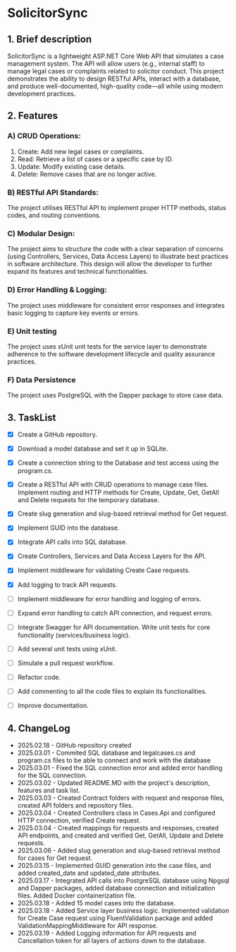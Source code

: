 # SolicitorSync

## 1. Brief description
SolicitorSync is a lightweight ASP.NET Core Web API that simulates a case management system. 
The API will allow users (e.g., internal staff) to manage legal cases or complaints related 
to solicitor conduct. This project demonstrates the ability to design RESTful APIs, interact 
with a database, and produce well-documented, high-quality code—all while using modern 
development practices.

## 2. Features 

### A) CRUD Operations:
1) Create: Add new legal cases or complaints.
2) Read: Retrieve a list of cases or a specific case by ID.
3) Update: Modify existing case details.
4) Delete: Remove cases that are no longer active.

### B) RESTful API Standards:
The project utilises RESTful API to implement proper HTTP methods, status codes, and routing 
conventions.

### C) Modular Design:
The project aims to structure the code with a clear separation of concerns (using Controllers, 
Services, Data Access Layers) to illustrate best practices in software architecture. This 
design will allow the developer to further expand its features and technical functionalities.

### D) Error Handling & Logging:
The project uses middleware for consistent error responses and integrates basic logging to 
capture key events or errors.

### E) Unit testing 
The project uses xUnit unit tests for the service layer to demonstrate adherence to the 
software development lifecycle and quality assurance practices.

### F) Data Persistence
The project uses PostgreSQL with the Dapper package to store case data.

## 3. TaskList

- [x] Create a GitHub repository. 
- [x] Download a model database and set it up in SQLite.
- [x] Create a connection string to the Database and test access using the program.cs.
- [x] Create a RESTful API with CRUD operations to manage case files. Implement routing and 
HTTP methods for Create, Update, Get, GetAll and Delete requests for the temporary database.
- [x] Create slug generation and slug-based retrieval method for Get request.
- [x] Implement GUID into the database.
- [x] Integrate API calls into SQL database. 
- [x] Create Controllers, Services and Data Access Layers for the API.
- [x] Implement middleware for validating Create Case requests. 
- [x] Add logging to track API requests.
- [ ] Implement middleware for error handling and logging of errors.
- [ ] Expand error handling to catch API connection, and request errors.
- [ ] Integrate Swagger for API documentation. Write unit tests for core functionality 
(services/business logic).
- [ ] Add several unit tests using xUnit.
- [ ] Simulate a pull request workflow.
- [ ] Refactor code.
- [ ] Add commenting to all the code files to explain its functionalities.
- [ ] Improve documentation.


## 4. ChangeLog 

+ 2025.02.18 - GitHub repository created 
+ 2025.03.01 - Commited SQL database and legalcases.cs and program.cs files to be able to 
connect and work with the database
+ 2025.03.01 - Fixed the SQL connection error and added error handling for the SQL connection. 
+ 2025.03.02 - Updated README.MD with the project's description, features and task list.
+ 2025.03.03 - Created Contract folders with request and response files, created API folders 
and repository files.
+ 2025.03.04 - Created Controllers class in Cases.Api and configured HTTP connection, 
verified Create request.
+ 2025.03.04 - Created mappings for requests and responses, created API endpoints, and created 
and verified Get, GetAll, Update and Delete requests.
+ 2025.03.06 - Added slug generation and slug-based retrieval method for cases for 
Get request.
+ 2025.03.15 - Implemented GUID generation into the case files, and added created_date and 
updated_date attributes.
+ 2025.03.17 - Integrated API calls into PostgreSQL database using Npgsql and Dapper 
packages, added database connection and initialization files. Added Docker containerization
file. 
+ 2025.03.18 - Added 15 model cases into the database. 
+ 2025.03.18 - Added Service layer business logic. Implemented validation for Create Case 
request using FluentValidation package and added ValidationMappingMiddleware for API response.
+ 2025.03.19 - Added Logging information for API requests and Cancellation token for all layers 
of actions down to the database.





